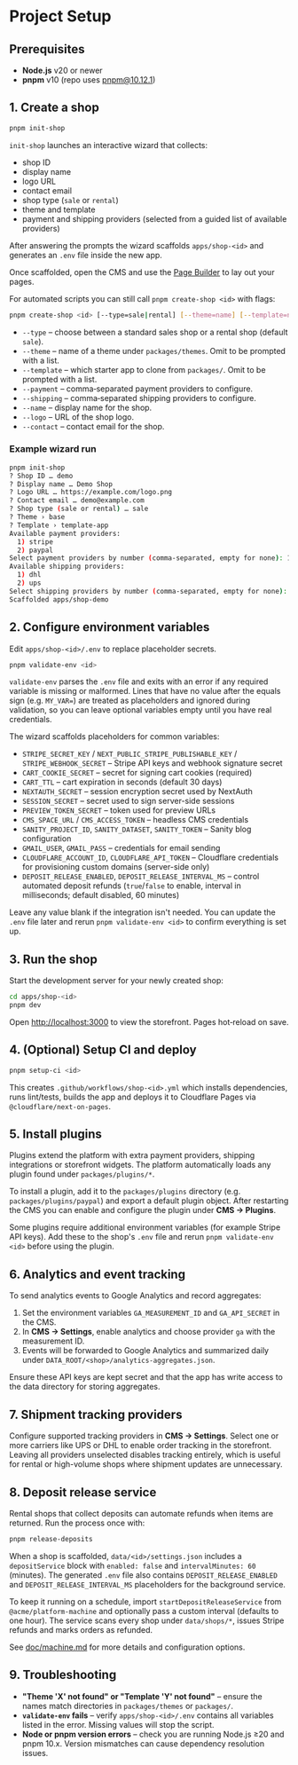 # Project Setup

## Prerequisites

- **Node.js** v20 or newer
- **pnpm** v10 (repo uses pnpm@10.12.1)

## 1. Create a shop

```bash
pnpm init-shop
```

`init-shop` launches an interactive wizard that collects:

- shop ID
- display name
- logo URL
- contact email
- shop type (`sale` or `rental`)
- theme and template
- payment and shipping providers (selected from a guided list of available providers)

After answering the prompts the wizard scaffolds `apps/shop-<id>` and generates an `.env` file inside the new app.

Once scaffolded, open the CMS and use the [Page Builder](./cms.md#page-builder) to lay out your pages.

For automated scripts you can still call `pnpm create-shop <id>` with flags:

```bash
pnpm create-shop <id> [--type=sale|rental] [--theme=name] [--template=name] [--payment=p1,p2] [--shipping=s1,s2] [--name=value] [--logo=url] [--contact=email]
```

- `--type` – choose between a standard sales shop or a rental shop (default `sale`).
- `--theme` – name of a theme under `packages/themes`. Omit to be prompted with a list.
- `--template` – which starter app to clone from `packages/`. Omit to be prompted with a list.
- `--payment` – comma‑separated payment providers to configure.
- `--shipping` – comma‑separated shipping providers to configure.
- `--name` – display name for the shop.
- `--logo` – URL of the shop logo.
- `--contact` – contact email for the shop.

### Example wizard run

```bash
pnpm init-shop
? Shop ID … demo
? Display name … Demo Shop
? Logo URL … https://example.com/logo.png
? Contact email … demo@example.com
? Shop type (sale or rental) … sale
? Theme › base
? Template › template-app
Available payment providers:
  1) stripe
  2) paypal
Select payment providers by number (comma-separated, empty for none): 1
Available shipping providers:
  1) dhl
  2) ups
Select shipping providers by number (comma-separated, empty for none): 2
Scaffolded apps/shop-demo
```

## 2. Configure environment variables

Edit `apps/shop-<id>/.env` to replace placeholder secrets.

```bash
pnpm validate-env <id>
```

`validate-env` parses the `.env` file and exits with an error if any required variable is missing or malformed.
Lines that have no value after the equals sign (e.g. `MY_VAR=`) are treated as placeholders and ignored during validation, so you can leave optional variables empty until you have real credentials.

The wizard scaffolds placeholders for common variables:

- `STRIPE_SECRET_KEY` / `NEXT_PUBLIC_STRIPE_PUBLISHABLE_KEY` / `STRIPE_WEBHOOK_SECRET` – Stripe API keys and webhook signature secret
- `CART_COOKIE_SECRET` – secret for signing cart cookies (required)
- `CART_TTL` – cart expiration in seconds (default 30 days)
- `NEXTAUTH_SECRET` – session encryption secret used by NextAuth
- `SESSION_SECRET` – secret used to sign server-side sessions
- `PREVIEW_TOKEN_SECRET` – token used for preview URLs
- `CMS_SPACE_URL` / `CMS_ACCESS_TOKEN` – headless CMS credentials
- `SANITY_PROJECT_ID`, `SANITY_DATASET`, `SANITY_TOKEN` – Sanity blog configuration
- `GMAIL_USER`, `GMAIL_PASS` – credentials for email sending
- `CLOUDFLARE_ACCOUNT_ID`, `CLOUDFLARE_API_TOKEN` – Cloudflare credentials for provisioning custom domains (server-side only)
- `DEPOSIT_RELEASE_ENABLED`, `DEPOSIT_RELEASE_INTERVAL_MS` – control automated deposit refunds (`true`/`false` to enable, interval in milliseconds; default disabled, 60 minutes)

Leave any value blank if the integration isn't needed. You can update the `.env`
file later and rerun `pnpm validate-env <id>` to confirm everything is set up.

## 3. Run the shop

Start the development server for your newly created shop:

```bash
cd apps/shop-<id>
pnpm dev
```

Open <http://localhost:3000> to view the storefront. Pages hot‑reload on save.

## 4. (Optional) Setup CI and deploy

```bash
pnpm setup-ci <id>
```

This creates `.github/workflows/shop-<id>.yml` which installs dependencies, runs lint/tests, builds the app and deploys it to Cloudflare Pages via `@cloudflare/next-on-pages`.

## 5. Install plugins

Plugins extend the platform with extra payment providers, shipping integrations or storefront widgets. The platform automatically loads any plugin found under `packages/plugins/*`.

To install a plugin, add it to the `packages/plugins` directory (e.g. `packages/plugins/paypal`) and export a default plugin object. After restarting the CMS you can enable and configure the plugin under **CMS → Plugins**.

Some plugins require additional environment variables (for example Stripe API
keys). Add these to the shop's `.env` file and rerun `pnpm validate-env <id>`
before using the plugin.

## 6. Analytics and event tracking

To send analytics events to Google Analytics and record aggregates:

1. Set the environment variables `GA_MEASUREMENT_ID` and `GA_API_SECRET` in the CMS.
2. In **CMS → Settings**, enable analytics and choose provider `ga` with the measurement ID.
3. Events will be forwarded to Google Analytics and summarized daily under `DATA_ROOT/<shop>/analytics-aggregates.json`.

Ensure these API keys are kept secret and that the app has write access to the data directory for storing aggregates.

## 7. Shipment tracking providers

Configure supported tracking providers in **CMS → Settings**. Select one or more carriers like UPS or DHL to enable order tracking in the storefront. Leaving all providers unselected disables tracking entirely, which is useful for rental or high-volume shops where shipment updates are unnecessary.

## 8. Deposit release service

Rental shops that collect deposits can automate refunds when items are returned. Run the process once with:

```bash
pnpm release-deposits
```

When a shop is scaffolded, `data/<id>/settings.json` includes a `depositService` block with `enabled: false` and `intervalMinutes: 60` (minutes).
The generated `.env` file also contains `DEPOSIT_RELEASE_ENABLED` and `DEPOSIT_RELEASE_INTERVAL_MS` placeholders for the background service.

To keep it running on a schedule, import `startDepositReleaseService` from `@acme/platform-machine` and optionally pass a custom interval (defaults to one hour). The service scans every shop under `data/shops/*`, issues Stripe refunds and marks orders as refunded.

See [doc/machine.md](./machine.md#deposit-release-service) for more details and configuration options.

## 9. Troubleshooting

- **"Theme 'X' not found" or "Template 'Y' not found"** – ensure the names match directories in `packages/themes` or `packages/`.
- **`validate-env` fails** – verify `apps/shop-<id>/.env` contains all variables listed in the error. Missing values will stop the script.
- **Node or pnpm version errors** – check you are running Node.js ≥20 and pnpm 10.x. Version mismatches can cause dependency resolution issues.
